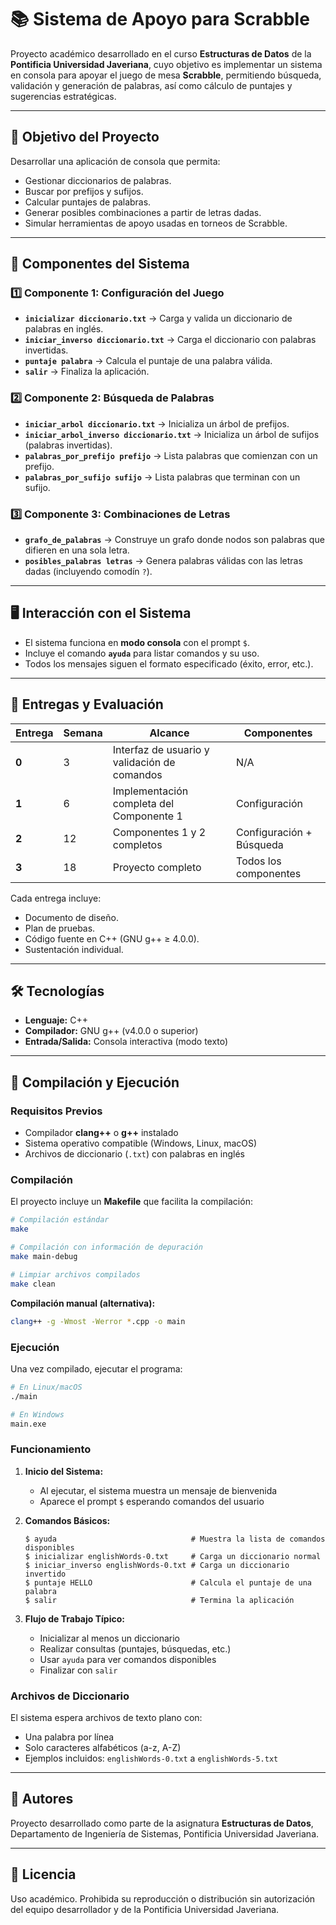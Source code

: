 # 📚 Sistema de Apoyo para Scrabble

Proyecto académico desarrollado en el curso **Estructuras de Datos** de la **Pontificia Universidad Javeriana**, cuyo objetivo es implementar un sistema en consola para apoyar el juego de mesa **Scrabble**, permitiendo búsqueda, validación y generación de palabras, así como cálculo de puntajes y sugerencias estratégicas.

---

## 🎯 Objetivo del Proyecto
Desarrollar una aplicación de consola que permita:
- Gestionar diccionarios de palabras.
- Buscar por prefijos y sufijos.
- Calcular puntajes de palabras.
- Generar posibles combinaciones a partir de letras dadas.
- Simular herramientas de apoyo usadas en torneos de Scrabble.

---

## 📂 Componentes del Sistema

### 1️⃣ Componente 1: Configuración del Juego
- **`inicializar diccionario.txt`** → Carga y valida un diccionario de palabras en inglés.
- **`iniciar_inverso diccionario.txt`** → Carga el diccionario con palabras invertidas.
- **`puntaje palabra`** → Calcula el puntaje de una palabra válida.
- **`salir`** → Finaliza la aplicación.

### 2️⃣ Componente 2: Búsqueda de Palabras
- **`iniciar_arbol diccionario.txt`** → Inicializa un árbol de prefijos.
- **`iniciar_arbol_inverso diccionario.txt`** → Inicializa un árbol de sufijos (palabras invertidas).
- **`palabras_por_prefijo prefijo`** → Lista palabras que comienzan con un prefijo.
- **`palabras_por_sufijo sufijo`** → Lista palabras que terminan con un sufijo.

### 3️⃣ Componente 3: Combinaciones de Letras
- **`grafo_de_palabras`** → Construye un grafo donde nodos son palabras que difieren en una sola letra.
- **`posibles_palabras letras`** → Genera palabras válidas con las letras dadas (incluyendo comodín `?`).

---

## 🖥 Interacción con el Sistema
- El sistema funciona en **modo consola** con el prompt `$`.
- Incluye el comando **`ayuda`** para listar comandos y su uso.
- Todos los mensajes siguen el formato especificado (éxito, error, etc.).

---

## 📅 Entregas y Evaluación

| Entrega | Semana | Alcance | Componentes |
|---------|--------|---------|-------------|
| **0**   | 3      | Interfaz de usuario y validación de comandos | N/A |
| **1**   | 6      | Implementación completa del Componente 1 | Configuración |
| **2**   | 12     | Componentes 1 y 2 completos | Configuración + Búsqueda |
| **3**   | 18     | Proyecto completo | Todos los componentes |

Cada entrega incluye:
- Documento de diseño.
- Plan de pruebas.
- Código fuente en C++ (GNU g++ ≥ 4.0.0).
- Sustentación individual.

---

## 🛠 Tecnologías
- **Lenguaje:** C++  
- **Compilador:** GNU g++ (v4.0.0 o superior)  
- **Entrada/Salida:** Consola interactiva (modo texto)

---

## 🔧 Compilación y Ejecución

### Requisitos Previos
- Compilador **clang++** o **g++** instalado
- Sistema operativo compatible (Windows, Linux, macOS)
- Archivos de diccionario (`.txt`) con palabras en inglés

### Compilación
El proyecto incluye un **Makefile** que facilita la compilación:

```bash
# Compilación estándar
make

# Compilación con información de depuración
make main-debug

# Limpiar archivos compilados
make clean
```

**Compilación manual (alternativa):**
```bash
clang++ -g -Wmost -Werror *.cpp -o main
```

### Ejecución
Una vez compilado, ejecutar el programa:

```bash
# En Linux/macOS
./main

# En Windows
main.exe
```

### Funcionamiento
1. **Inicio del Sistema:**
   - Al ejecutar, el sistema muestra un mensaje de bienvenida
   - Aparece el prompt `$` esperando comandos del usuario

2. **Comandos Básicos:**
   ```
   $ ayuda                              # Muestra la lista de comandos disponibles
   $ inicializar englishWords-0.txt     # Carga un diccionario normal
   $ iniciar_inverso englishWords-0.txt # Carga un diccionario invertido
   $ puntaje HELLO                      # Calcula el puntaje de una palabra
   $ salir                              # Termina la aplicación
   ```

3. **Flujo de Trabajo Típico:**
   - Inicializar al menos un diccionario
   - Realizar consultas (puntajes, búsquedas, etc.)
   - Usar `ayuda` para ver comandos disponibles
   - Finalizar con `salir`

### Archivos de Diccionario
El sistema espera archivos de texto plano con:
- Una palabra por línea
- Solo caracteres alfabéticos (a-z, A-Z)
- Ejemplos incluidos: `englishWords-0.txt` a `englishWords-5.txt`

---

## 👥 Autores
Proyecto desarrollado como parte de la asignatura **Estructuras de Datos**, Departamento de Ingeniería de Sistemas, Pontificia Universidad Javeriana.

---

## 📜 Licencia
Uso académico. Prohibida su reproducción o distribución sin autorización del equipo desarrollador y de la Pontificia Universidad Javeriana.
